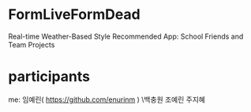 # FormLiveFormDead

Real-time Weather-Based Style Recommended App: School Friends and Team Projects

# participants

me: 임예린( https://github.com/enurinm )
\백충원
조예린
주지혜
